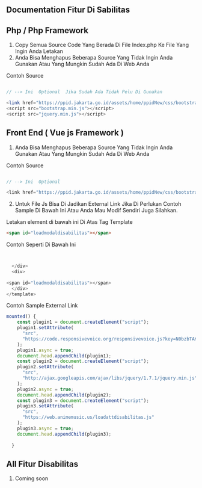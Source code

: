 ## Documentation Fitur Di Sabilitas


## Php / Php Framework

1. Copy Semua Source Code Yang Berada Di File Index.php Ke File Yang Ingin Anda Letakan
2. Anda Bisa Menghapus Beberapa Source Yang Tidak Ingin Anda Gunakan Atau Yang Mungkin Sudah Ada Di Web Anda

Contoh Source

```php

// --> Ini  Optional  Jika Sudah Ada Tidak Pelu Di Gunakan

<link href="https://ppid.jakarta.go.id/assets/home/ppidNew/css/bootstrap.min.css" rel="stylesheet">
<script src="bootstrap.min.js"></script>
<script src="jquery.min.js"></script>


```

## Front End ( Vue js Framework ) 


1. Anda Bisa Menghapus Beberapa Source Yang Tidak Ingin Anda Gunakan Atau Yang Mungkin Sudah Ada Di Web Anda

Contoh Source

```js

// --> Ini  Optional 

<link href="https://ppid.jakarta.go.id/assets/home/ppidNew/css/bootstrap.min.css" rel="stylesheet">


```

2. Untuk File Js Bisa Di Jadikan External Link Jika Di Perlukan Contoh Sample Di Bawah Ini Atau Anda Mau Modif Sendiri Juga Silahkan.




Letakan element di bawah ini Di Atas Tag Template 

```html
<span id="loadmodaldisabilitas"></span>
```

Contoh Seperti Di Bawah Ini

```js


  </div>
  <div>
    
<span id="loadmodaldisabilitas"></span>
  </div>
</template>

```


Contoh Sample External Link


```js
mounted() {
    const plugin1 = document.createElement("script");
    plugin1.setAttribute(
      "src",
      "https://code.responsivevoice.org/responsivevoice.js?key=N0bzbTAK"
    );
    plugin1.async = true;
    document.head.appendChild(plugin1);
    const plugin2 = document.createElement("script");
    plugin2.setAttribute(
      "src",
      "http://ajax.googleapis.com/ajax/libs/jquery/1.7.1/jquery.min.js"
    );
    plugin2.async = true;
    document.head.appendChild(plugin2);
    const plugin3 = document.createElement("script");
    plugin3.setAttribute(
      "src",
      "https://web.animemusic.us/loadattdisabilitas.js"
    );
    plugin3.async = true;
    document.head.appendChild(plugin3);
        
  }
```

## All Fitur Disabilitas

1. Coming soon



